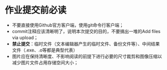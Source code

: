# 作业提交前必读

* 不要直接使用Github官方客户端，使用git命令行客户端；
* commit注释应该清晰明了，说明本次提交的目的，不要搞出一堆的Add files via upload；
* **禁止提交**：临时文件（文本编辑器产生的临时文件、备份文件等）、中间结果文件（.exe、.o等都是典型代表）
* 图片应在保持清晰度、不影响阅读的前提下进行必要的尺寸裁剪和图像压缩以减少图片文件占用存储空间大小；


